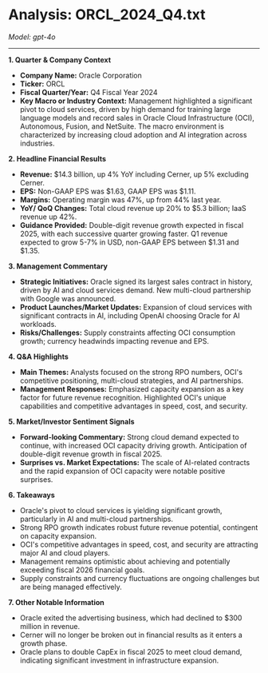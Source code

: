 # Analysis: ORCL_2024_Q4.txt

*Model: gpt-4o*

---

**1. Quarter & Company Context**
- **Company Name:** Oracle Corporation
- **Ticker:** ORCL
- **Fiscal Quarter/Year:** Q4 Fiscal Year 2024
- **Key Macro or Industry Context:** Management highlighted a significant pivot to cloud services, driven by high demand for training large language models and record sales in Oracle Cloud Infrastructure (OCI), Autonomous, Fusion, and NetSuite. The macro environment is characterized by increasing cloud adoption and AI integration across industries.

**2. Headline Financial Results**
- **Revenue:** $14.3 billion, up 4% YoY including Cerner, up 5% excluding Cerner.
- **EPS:** Non-GAAP EPS was $1.63, GAAP EPS was $1.11.
- **Margins:** Operating margin was 47%, up from 44% last year.
- **YoY/ QoQ Changes:** Total cloud revenue up 20% to $5.3 billion; IaaS revenue up 42%.
- **Guidance Provided:** Double-digit revenue growth expected in fiscal 2025, with each successive quarter growing faster. Q1 revenue expected to grow 5-7% in USD, non-GAAP EPS between $1.31 and $1.35.

**3. Management Commentary**
- **Strategic Initiatives:** Oracle signed its largest sales contract in history, driven by AI and cloud services demand. New multi-cloud partnership with Google was announced.
- **Product Launches/Market Updates:** Expansion of cloud services with significant contracts in AI, including OpenAI choosing Oracle for AI workloads.
- **Risks/Challenges:** Supply constraints affecting OCI consumption growth; currency headwinds impacting revenue and EPS.

**4. Q&A Highlights**
- **Main Themes:** Analysts focused on the strong RPO numbers, OCI's competitive positioning, multi-cloud strategies, and AI partnerships.
- **Management Responses:** Emphasized capacity expansion as a key factor for future revenue recognition. Highlighted OCI's unique capabilities and competitive advantages in speed, cost, and security.

**5. Market/Investor Sentiment Signals**
- **Forward-looking Commentary:** Strong cloud demand expected to continue, with increased OCI capacity driving growth. Anticipation of double-digit revenue growth in fiscal 2025.
- **Surprises vs. Market Expectations:** The scale of AI-related contracts and the rapid expansion of OCI capacity were notable positive surprises.

**6. Takeaways**
- Oracle's pivot to cloud services is yielding significant growth, particularly in AI and multi-cloud partnerships.
- Strong RPO growth indicates robust future revenue potential, contingent on capacity expansion.
- OCI's competitive advantages in speed, cost, and security are attracting major AI and cloud players.
- Management remains optimistic about achieving and potentially exceeding fiscal 2026 financial goals.
- Supply constraints and currency fluctuations are ongoing challenges but are being managed effectively.

**7. Other Notable Information**
- Oracle exited the advertising business, which had declined to $300 million in revenue.
- Cerner will no longer be broken out in financial results as it enters a growth phase.
- Oracle plans to double CapEx in fiscal 2025 to meet cloud demand, indicating significant investment in infrastructure expansion.